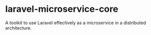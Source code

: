 # laravel-microservice-core
A toolkit to use Laravel effectively as a microservice in a distributed architecture.

